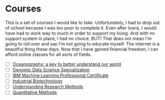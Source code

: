 # Courses

This is a set of courses I would like to take. Unfortunately, I had to drop out
of school because I was too poor to complete it. Even after loans, I would have had to work
way to much in order to support my living. And with no support system in place, I had no
choice. BUT! That does not mean I'm going to roll over and say I'm not going to educate myself.
The internet is a beautiful thing these days. Now that I have gained financial freedom, I can
afford online classes for all sorts of fields.

- [ ] [Oceanography: a key to better understand our world](https://www.coursera.org/learn/oceanography)
- [ ] [Genomic Data Science Specialization](https://www.coursera.org/specializations/genomic-data-science)
- [ ] [IBM Machine Learning Professional Certificate](https://www.coursera.org/professional-certificates/ibm-machine-learning)
- [ ] [Industrial Biotechnology](https://www.coursera.org/learn/industrial-biotech)
- [ ] [Understanding Research Methods](https://www.coursera.org/learn/research-methods)
- [ ] [Quantitative Methods](https://www.coursera.org/learn/quantitative-methods)
